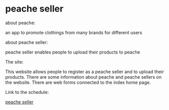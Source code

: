 # peache seller

about peache:

an app to promote clothings from many brands for different users

about peache seller:

peache seller enables people to upload their products to peache

The site:

This website allows people to register as a peache seller and to upload their products.
There are some information about peache and peache sellers on the website.
There are web forms connected to the index home page.

Link to the schedule:

<a href="">peache seller</a>
